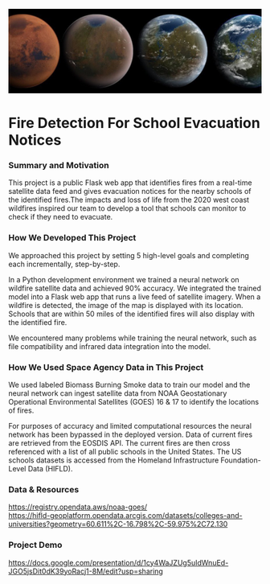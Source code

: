 ![Worlds](https://github.com/justinpaulturner/nasa_space_apps/blob/main/photos/Worlds.jpg)

# Fire Detection For School Evacuation Notices

### Summary and Motivation
This project is a public Flask web app that identifies fires from a real-time satellite data feed and gives evacuation notices for the nearby schools of the identified fires.The impacts and loss of life from the 2020 west coast wildfires inspired our team to develop a tool that schools can monitor to check if they need to evacuate.

### How We Developed This Project
 We approached this project by setting 5 high-level goals and completing each incrementally, step-by-step.

In a Python development environment we trained a neural network on wildfire satellite data and achieved 90% accuracy. We integrated the trained model into a Flask web app that runs a live feed of satellite imagery. When a wildfire is detected, the image of the map is displayed with its location. Schools that are within 50 miles of the identified fires will also display with the identified fire.

We encountered many problems while training the neural network, such as file compatibility and infrared data integration into the model.

### How We Used Space Agency Data in This Project
We used labeled Biomass Burning Smoke data to train our model and the neural network can ingest satellite data from NOAA Geostationary Operational Environmental Satellites (GOES) 16 & 17 to identify the locations of fires.

For purposes of accuracy and limited computational resources the neural network has been bypassed in the deployed version. Data of current fires are retrieved from the EOSDIS API. The current fires are then cross referenced with a list of all public schools in the United States. The US schools datasets is accessed from the Homeland Infrastructure Foundation-Level Data (HIFLD).

### Data & Resources
https://registry.opendata.aws/noaa-goes/  
https://hifld-geoplatform.opendata.arcgis.com/datasets/colleges-and-universities?geometry=60.611%2C-16.798%2C-59.975%2C72.130

### Project Demo
https://docs.google.com/presentation/d/1cy4WaJZUg5uIdWnuEd-JGO5jsDit0dK39yoRacj1-8M/edit?usp=sharing
